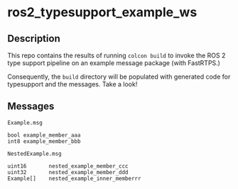 # ros2_typesupport_example_ws

## Description
This repo contains the results of running `colcon build` to invoke the ROS 2 type support pipeline on an example message package (with FastRTPS.)

Consequently, the `build` directory will be populated with generated code for typesupport and the messages. Take a look!

## Messages
`Example.msg`
```
bool example_member_aaa
int8 example_member_bbb
```

`NestedExample.msg`
```
uint16       nested_example_member_ccc
uint32       nested_example_member_ddd
Example[]    nested_example_inner_memberrr
```
